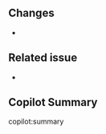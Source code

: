 ## Changes
<!-- Describe your changes in bullet points -->
-

## Related issue
<!-- Please link to the issue here -->
- 

## Copilot Summary
<!-- Do not edit here -->
copilot:summary
